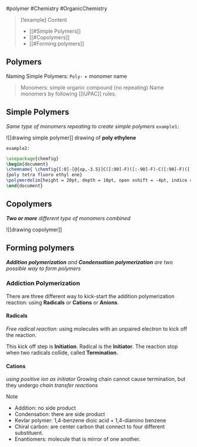 #polymer #Chemistry #OrganicChemistry 

>[!example] Content
>- [[#Simple Polymers]]
>- [[#Copolymers]]
>- [[#Forming polymers]]

## Polymers
Naming Simple Polymers: `Poly-` + monomer name

> Monomers: simple organic compound (no repeating)
> Name monomers by following [[IUPAC]] rules.

## Simple Polymers
_Same type of monomers repeating to create simple polymers_
`example1:`

![[drawing simple polymer]]
drawing of **poly ethylene**

`example2:`

```tikz 
\usepackage{chemfig} 
\begin{document} 
\chemname{ \chemfig{[:0]-[@{op,-3.5}]C([:90]-F)([:-90]-F)-C([:90]-F)([:-90]-F)-[@{cl, -3.5}]} }
{poly tetra fluoro ethyl ene}
\polymerdelim[height = 20pt, depth = 10pt, open xshift = -4pt, indice = \!n]{op}{cl}
\end{document} 
```
## Copolymers
_**Two or more** different type of monomers combined_

![[drawing copolymer]]

## Forming polymers
_**Addition polymerization** and **Condensation polymerization** are two possible way to form polymers_ 

### Addiction Polymerization

There are three different way to kick-start the addition polymerization reaction: using **Radicals** or **Cations** or **Anions**.

#### Radicals
_Free radical reaction:_ using molecules with an unpaired electron to kick off the reaction.

This kick off step is **Initiation**.
Radical is the **Initiator**.
The reaction stop when two radicals collide, called **Termination.**

#### Cations
_using positive ion as initiator_
Growing chain cannot cause termination, but they undergo _chain transfer reactions_

>[!NOTE]
>- Addition: no side product
> - Condensation: there are side product
> - Kevlar polymer: 1,4-benzene dioic acid + 1,4-diamino benzene
> - Chiral carbon: are center carbon that connect to four different substituent.
> - Enantiomers: molecule that is mirror of one another.

 